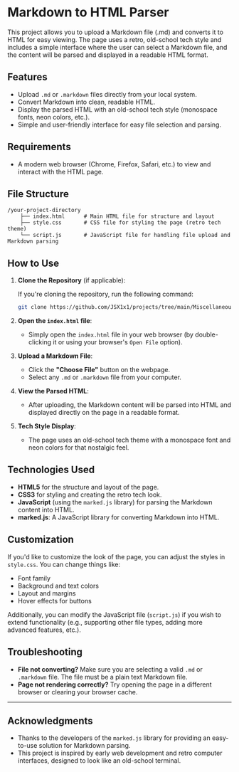 # Markdown to HTML Parser

This project allows you to upload a Markdown file (.md) and converts it to HTML for easy viewing. The page uses a retro, old-school tech style and includes a simple interface where the user can select a Markdown file, and the content will be parsed and displayed in a readable HTML format.

## Features

- Upload `.md` or `.markdown` files directly from your local system.
- Convert Markdown into clean, readable HTML.
- Display the parsed HTML with an old-school tech style (monospace fonts, neon colors, etc.).
- Simple and user-friendly interface for easy file selection and parsing.

## Requirements

- A modern web browser (Chrome, Firefox, Safari, etc.) to view and interact with the HTML page.

## File Structure

```
/your-project-directory
    ├── index.html      # Main HTML file for structure and layout
    ├── style.css       # CSS file for styling the page (retro tech theme)
    └── script.js       # JavaScript file for handling file upload and Markdown parsing
```

## How to Use

1. **Clone the Repository** (if applicable):

   If you're cloning the repository, run the following command:

   ```bash
   git clone https://github.com/JSX1x1/projects/tree/main/Miscellaneous/Websites/Markdown_to_HTML.git
   ```

2. **Open the `index.html` file**:

   - Simply open the `index.html` file in your web browser (by double-clicking it or using your browser's `Open File` option).
   
3. **Upload a Markdown File**:
   - Click the **"Choose File"** button on the webpage.
   - Select any `.md` or `.markdown` file from your computer.

4. **View the Parsed HTML**:
   - After uploading, the Markdown content will be parsed into HTML and displayed directly on the page in a readable format.

5. **Tech Style Display**:
   - The page uses an old-school tech theme with a monospace font and neon colors for that nostalgic feel.

## Technologies Used

- **HTML5** for the structure and layout of the page.
- **CSS3** for styling and creating the retro tech look.
- **JavaScript** (using the `marked.js` library) for parsing the Markdown content into HTML.
- **marked.js**: A JavaScript library for converting Markdown into HTML.

## Customization

If you'd like to customize the look of the page, you can adjust the styles in `style.css`. You can change things like:

- Font family
- Background and text colors
- Layout and margins
- Hover effects for buttons

Additionally, you can modify the JavaScript file (`script.js`) if you wish to extend functionality (e.g., supporting other file types, adding more advanced features, etc.).

## Troubleshooting

- **File not converting?** Make sure you are selecting a valid `.md` or `.markdown` file. The file must be a plain text Markdown file.
- **Page not rendering correctly?** Try opening the page in a different browser or clearing your browser cache.

---

## Acknowledgments

- Thanks to the developers of the `marked.js` library for providing an easy-to-use solution for Markdown parsing.
- This project is inspired by early web development and retro computer interfaces, designed to look like an old-school terminal.